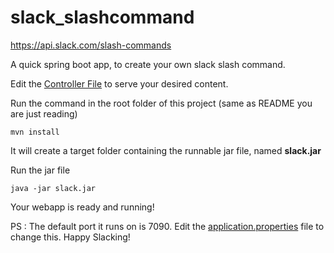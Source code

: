 # slack_slashcommand 
https://api.slack.com/slash-commands

A quick spring boot app, to create your own slack slash command.

Edit the <a href="https://github.com/darubramha89/slack_slashcommand/blob/master/src/main/java/com/darubramha/slack/controllers/SlackController.java">Controller File</a> to serve your desired content.

Run the command in the root folder of this project (same as README you are just reading)

    mvn install


It will create a target folder containing the runnable jar file, named <b>slack.jar</b>

Run the jar file

    java -jar slack.jar

Your webapp is ready and running! 

PS : The default port it runs on is 7090. Edit the <a href="https://github.com/darubramha89/slack_slashcommand/blob/master/src/main/resources/application.properties">application.properties</a> file to change this.
Happy Slacking!
